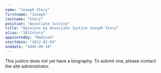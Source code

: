 ```yaml
---
name: "Joseph Story"
firstname: "Joseph"
lastname: "Story"
position: "Associate Justice"
title: "Opinions by Associate Justice Joseph Story"
alias: "1812story"
appointedby: "Madison"
startdate: "1812-02-03"
enddate: "1845-09-10"
---
```

This justice does not yet have a biography. To submit one, please contact the site administrator.
